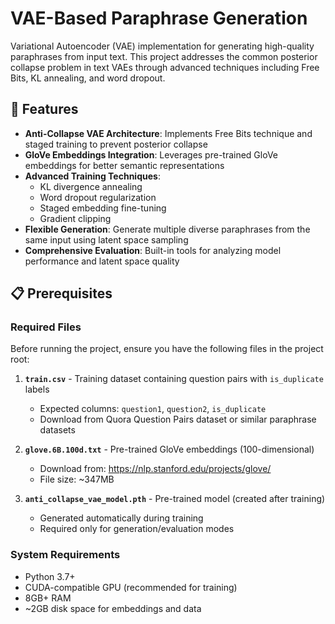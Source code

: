 # VAE-Based Paraphrase Generation

Variational Autoencoder (VAE) implementation for generating high-quality paraphrases from input text. This project addresses the common posterior collapse problem in text VAEs through advanced techniques including Free Bits, KL annealing, and word dropout.

## 🚀 Features

- **Anti-Collapse VAE Architecture**: Implements Free Bits technique and staged training to prevent posterior collapse
- **GloVe Embeddings Integration**: Leverages pre-trained GloVe embeddings for better semantic representations
- **Advanced Training Techniques**: 
  - KL divergence annealing
  - Word dropout regularization
  - Staged embedding fine-tuning
  - Gradient clipping
- **Flexible Generation**: Generate multiple diverse paraphrases from the same input using latent space sampling
- **Comprehensive Evaluation**: Built-in tools for analyzing model performance and latent space quality

## 📋 Prerequisites

### Required Files
Before running the project, ensure you have the following files in the project root:

1. **`train.csv`** - Training dataset containing question pairs with `is_duplicate` labels
   - Expected columns: `question1`, `question2`, `is_duplicate`
   - Download from Quora Question Pairs dataset or similar paraphrase datasets

2. **`glove.6B.100d.txt`** - Pre-trained GloVe embeddings (100-dimensional)
   - Download from: https://nlp.stanford.edu/projects/glove/
   - File size: ~347MB

3. **`anti_collapse_vae_model.pth`** - Pre-trained model (created after training)
   - Generated automatically during training
   - Required only for generation/evaluation modes

### System Requirements
- Python 3.7+
- CUDA-compatible GPU (recommended for training)
- 8GB+ RAM
- ~2GB disk space for embeddings and data


